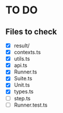 # TO DO

## Files to check

- [x] result/
- [x] contexts.ts
- [x] utils.ts
- [x] api.ts
- [x] Runner.ts
- [x] Suite.ts
- [x] Unit.ts
- [x] types.ts
- [ ] step.ts
- [ ] Runner.test.ts
